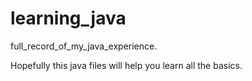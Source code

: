 # learning_java
full_record_of_my_java_experience.

Hopefully this java files will help you learn all the basics.
